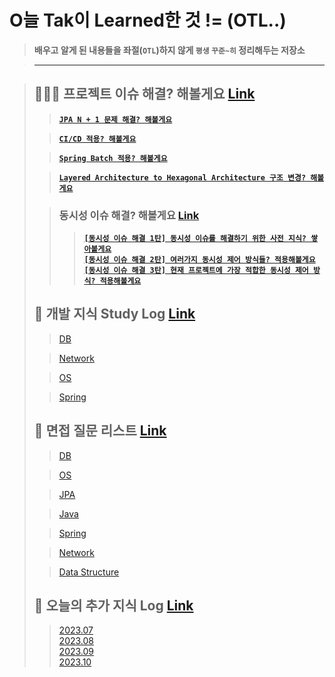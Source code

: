 # O늘 Tak이 Learned한 것 != (OTL..)

> **배우고 알게 된 내용들을 좌절(`OTL`)하지 않게 `평생` `꾸준~히` 정리해두는 저장소**

> ---

> ## 🧑🏼‍💻 프로젝트 이슈 해결? 해볼게요 [Link](https://github.com/DevKTak/OTL/tree/main/project_issue)
>> [**`JPA N + 1 문제 해결? 해볼게요`**](https://github.com/DevKTak/OTL/blob/main/project_issue/JPA%20N%20%2B%201%20%EB%AC%B8%EC%A0%9C.md)
> 
>> [**`CI/CD 적용? 해볼게요`**](https://github.com/DevKTak/OTL/blob/main/project_issue/CIAndCD.md)
>
>> [**`Spring Batch 적용? 해볼게요`**](https://github.com/DevKTak/OTL/blob/main/project_issue/SpringBatch.md)
>
>> [**`Layered Architecture to Hexagonal Architecture 구조 변경? 해볼게요`**](https://github.com/DevKTak/OTL/blob/main/project_issue/LayeredToHexagonal.md)
>
>> ### 동시성 이슈 해결? 해볼게요 [Link](https://github.com/DevKTak/OTL/tree/main/project_issue/%EB%8F%99%EC%8B%9C%EC%84%B1)
>>> [**`[동시성 이슈 해결 1탄] 동시성 이슈를 해결하기 위한 사전 지식? 쌓아볼게요`**](https://github.com/DevKTak/OTL/blob/main/project_issue/%EB%8F%99%EC%8B%9C%EC%84%B1/%EB%8F%99%EC%8B%9C%EC%84%B1%20%EC%9D%B4%EC%8A%88%20%ED%95%B4%EA%B2%B0%201%ED%83%84.md)   
>>> [**`[동시성 이슈 해결 2탄] 여러가지 동시성 제어 방식들? 적용해볼게요`**](https://github.com/DevKTak/OTL/blob/main/project_issue/%EB%8F%99%EC%8B%9C%EC%84%B1/%EB%8F%99%EC%8B%9C%EC%84%B1%20%EC%9D%B4%EC%8A%88%20%ED%95%B4%EA%B2%B0%202%ED%83%84.md)   
>>> [**`[동시성 이슈 해결 3탄] 현재 프로젝트에 가장 적합한 동시성 제어 방식? 적용해볼게요`**](https://github.com/DevKTak/OTL/blob/main/project_issue/%EB%8F%99%EC%8B%9C%EC%84%B1/%EB%8F%99%EC%8B%9C%EC%84%B1%20%EC%9D%B4%EC%8A%88%20%ED%95%B4%EA%B2%B0%203%ED%83%84.md)
> ## 📝 개발 지식 Study Log [Link](https://github.com/DevKTak/OTL/tree/main/study_log)
>> [DB](https://github.com/DevKTak/OTL/tree/main/study_log/DB)
>
>> [Network](https://github.com/DevKTak/OTL/tree/main/study_log/Network)
>
>> [OS](https://github.com/DevKTak/OTL/tree/main/study_log/OS)
>
>> [Spring](https://github.com/DevKTak/OTL/tree/main/study_log/Spring)
>
> ## 🤔 면접 질문 리스트 [Link](https://github.com/DevKTak/OTL/tree/main/interview_list)
>> [DB](https://github.com/DevKTak/OTL/blob/main/interview_list/DB.md)
>
>> [OS](https://github.com/DevKTak/OTL/blob/main/interview_list/OS.md)
>
>> [JPA](https://github.com/DevKTak/OTL/blob/main/interview_list/JPA.md)
>
>> [Java](https://github.com/DevKTak/OTL/blob/main/interview_list/Java.md)
>
>> [Spring](https://github.com/DevKTak/OTL/blob/main/interview_list/Spring.md)
>
>> [Network](https://github.com/DevKTak/OTL/blob/main/interview_list/Network.md)
>
>> [Data Structure](https://github.com/DevKTak/OTL/blob/main/interview_list/DataStructure.md)
>
> ## 📝 오늘의 추가 지식 Log [Link]()
>> [2023.07](https://github.com/DevKTak/OTL/blob/main/TIL/2023/2023.07.md)   
>> [2023.08](https://github.com/DevKTak/OTL/blob/main/TIL/2023/2023.08.md)   
>> [2023.09](https://github.com/DevKTak/OTL/blob/main/TIL/2023/2023.09.md)   
>> [2023.10](https://github.com/DevKTak/OTL/blob/main/TIL/2023/2023.10.md)   
